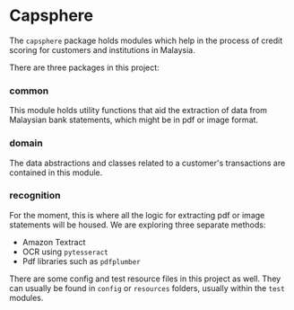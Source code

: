 # Capsphere

The `capsphere` package holds modules which help in the process of credit scoring for customers and institutions in Malaysia.

There are three packages in this project:

### common 

This module holds utility functions that aid the extraction of data from Malaysian bank statements, which might be in pdf or image format.

### domain

The data abstractions and classes related to a customer's transactions are contained in this module.

### recognition

For the moment, this is where all the logic for extracting pdf or image statements will be housed. We are exploring three separate methods:

- Amazon Textract
- OCR using `pytesseract`
- Pdf libraries such as `pdfplumber`


There are some config and test resource files in this project as well. They can usually be found in `config` or `resources` folders, usually within the `test` modules. 